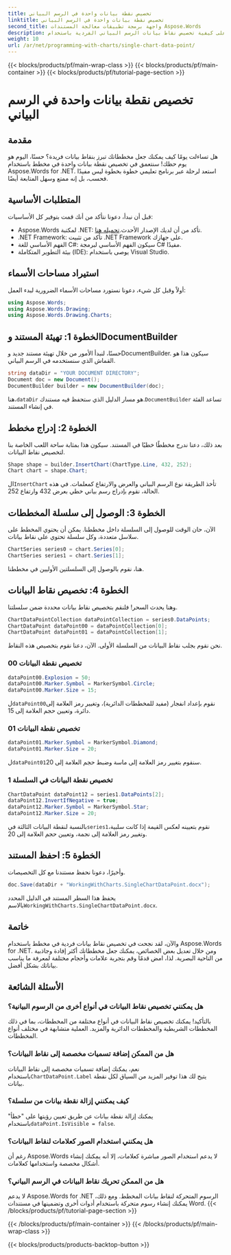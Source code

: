 ```yaml
---
title: تخصيص نقطة بيانات واحدة في الرسم البياني
linktitle: تخصيص نقطة بيانات واحدة في الرسم البياني
second_title: واجهة برمجة تطبيقات معالجة المستندات Aspose.Words
description: تعرف على كيفية تخصيص نقاط بيانات الرسم البياني الفردية باستخدام Aspose.Words for .NET في دليل تفصيلي خطوة بخطوة. قم بتحسين الرسوم البيانية الخاصة بك باستخدام علامات وأحجام فريدة.
weight: 10
url: /ar/net/programming-with-charts/single-chart-data-point/
---
```


{{< blocks/products/pf/main-wrap-class >}}
{{< blocks/products/pf/main-container >}}
{{< blocks/products/pf/tutorial-page-section >}}

# تخصيص نقطة بيانات واحدة في الرسم البياني

## مقدمة

هل تساءلت يومًا كيف يمكنك جعل مخططاتك تبرز بنقاط بيانات فريدة؟ حسنًا، اليوم هو يوم حظك! سنتعمق في تخصيص نقطة بيانات واحدة في مخطط باستخدام Aspose.Words for .NET. استعد لرحلة عبر برنامج تعليمي خطوة بخطوة ليس مفيدًا فحسب، بل إنه ممتع وسهل المتابعة أيضًا.

## المتطلبات الأساسية

قبل أن نبدأ، دعونا نتأكد من أنك قمت بتوفير كل الأساسيات:

-  Aspose.Words لمكتبة .NET: تأكد من أن لديك الإصدار الأحدث.[تحميله هنا](https://releases.aspose.com/words/net/).
- .NET Framework: تأكد من تثبيت .NET Framework على جهازك.
- الفهم الأساسي للغة C#: سيكون الفهم الأساسي لبرمجة C# مفيدًا.
- بيئة التطوير المتكاملة (IDE): يوصى باستخدام Visual Studio.

## استيراد مساحات الأسماء

أولاً وقبل كل شيء، دعونا نستورد مساحات الأسماء الضرورية لبدء العمل:

```csharp
using Aspose.Words;
using Aspose.Words.Drawing;
using Aspose.Words.Drawing.Charts;
```

## الخطوة 1: تهيئة المستند وDocumentBuilder

حسنًا، لنبدأ الأمور من خلال تهيئة مستند جديد وDocumentBuilder. سيكون هذا هو القماش الذي سنستخدمه في الرسم البياني.

```csharp
string dataDir = "YOUR DOCUMENT DIRECTORY";
Document doc = new Document();
DocumentBuilder builder = new DocumentBuilder(doc);
```

 هنا،`dataDir` هو مسار الدليل الذي ستحفظ فيه مستندك.`DocumentBuilder` تساعد الفئة في إنشاء المستند.

## الخطوة 2: إدراج مخطط

بعد ذلك، دعنا ندرج مخططًا خطيًا في المستند. سيكون هذا بمثابة ساحة اللعب الخاصة بنا لتخصيص نقاط البيانات.

```csharp
Shape shape = builder.InsertChart(ChartType.Line, 432, 252);
Chart chart = shape.Chart;
```

 ال`InsertChart` تأخذ الطريقة نوع الرسم البياني والعرض والارتفاع كمعلمات. في هذه الحالة، نقوم بإدراج رسم بياني خطي بعرض 432 وارتفاع 252.

## الخطوة 3: الوصول إلى سلسلة المخططات

الآن، حان الوقت للوصول إلى السلسلة داخل مخططنا. يمكن أن يحتوي المخطط على سلاسل متعددة، وكل سلسلة تحتوي على نقاط بيانات.

```csharp
ChartSeries series0 = chart.Series[0];
ChartSeries series1 = chart.Series[1];
```

هنا، نقوم بالوصول إلى السلسلتين الأوليين في مخططنا. 

## الخطوة 4: تخصيص نقاط البيانات

وهنا يحدث السحر! فلنقم بتخصيص نقاط بيانات محددة ضمن سلسلتنا.

```csharp
ChartDataPointCollection dataPointCollection = series0.DataPoints;
ChartDataPoint dataPoint00 = dataPointCollection[0];
ChartDataPoint dataPoint01 = dataPointCollection[1];
```

نحن نقوم بجلب نقاط البيانات من السلسلة الأولى. الآن، دعنا نقوم بتخصيص هذه النقاط.

### تخصيص نقطة البيانات 00

```csharp
dataPoint00.Explosion = 50;
dataPoint00.Marker.Symbol = MarkerSymbol.Circle;
dataPoint00.Marker.Size = 15;
```

 ل`dataPoint00`نقوم بإعداد انفجار (مفيد للمخططات الدائرية)، وتغيير رمز العلامة إلى دائرة، وتعيين حجم العلامة إلى 15.

### تخصيص نقطة البيانات 01

```csharp
dataPoint01.Marker.Symbol = MarkerSymbol.Diamond;
dataPoint01.Marker.Size = 20;
```

 ل`dataPoint01`سنقوم بتغيير رمز العلامة إلى ماسة وضبط حجم العلامة إلى 20.

### تخصيص نقطة البيانات في السلسلة 1

```csharp
ChartDataPoint dataPoint12 = series1.DataPoints[2];
dataPoint12.InvertIfNegative = true;
dataPoint12.Marker.Symbol = MarkerSymbol.Star;
dataPoint12.Marker.Size = 20;
```

 بالنسبة لنقطة البيانات الثالثة في`series1`نقوم بتعيينه لعكس القيمة إذا كانت سلبية، وتغيير رمز العلامة إلى نجمة، وتعيين حجم العلامة إلى 20.

## الخطوة 5: احفظ المستند

وأخيرًا، دعونا نحفظ مستندنا مع كل التخصيصات.

```csharp
doc.Save(dataDir + "WorkingWithCharts.SingleChartDataPoint.docx");
```

 يحفظ هذا السطر المستند في الدليل المحدد بالاسم`WorkingWithCharts.SingleChartDataPoint.docx`.

## خاتمة

والآن، لقد نجحت في تخصيص نقاط بيانات فردية في مخطط باستخدام Aspose.Words for .NET. ومن خلال تعديل بعض الخصائص، يمكنك جعل مخططاتك أكثر إفادة وجاذبية من الناحية البصرية. لذا، امض قدمًا وقم بتجربة علامات وأحجام مختلفة لمعرفة ما يناسب بياناتك بشكل أفضل.

## الأسئلة الشائعة

### هل يمكنني تخصيص نقاط البيانات في أنواع أخرى من الرسوم البيانية؟

بالتأكيد! يمكنك تخصيص نقاط البيانات في أنواع مختلفة من المخططات، بما في ذلك المخططات الشريطية والمخططات الدائرية والمزيد. العملية متشابهة في مختلف أنواع المخططات.

### هل من الممكن إضافة تسميات مخصصة إلى نقاط البيانات؟

 نعم، يمكنك إضافة تسميات مخصصة إلى نقاط البيانات باستخدام`ChartDataPoint.Label` يتيح لك هذا توفير المزيد من السياق لكل نقطة بيانات.

### كيف يمكنني إزالة نقطة بيانات من سلسلة؟

 يمكنك إزالة نقطة بيانات عن طريق تعيين رؤيتها على "خطأ" باستخدام`dataPoint.IsVisible = false`.

### هل يمكنني استخدام الصور كعلامات لنقاط البيانات؟

رغم أن Aspose.Words لا يدعم استخدام الصور مباشرة كعلامات، إلا أنه يمكنك إنشاء أشكال مخصصة واستخدامها كعلامات.

### هل من الممكن تحريك نقاط البيانات في الرسم البياني؟

لا يدعم Aspose.Words for .NET الرسوم المتحركة لنقاط بيانات المخطط. ومع ذلك، يمكنك إنشاء رسوم متحركة باستخدام أدوات أخرى وتضمينها في مستندات Word.
{{< /blocks/products/pf/tutorial-page-section >}}

{{< /blocks/products/pf/main-container >}}
{{< /blocks/products/pf/main-wrap-class >}}

{{< blocks/products/products-backtop-button >}}
